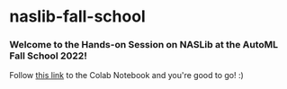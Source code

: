 # naslib-fall-school

### Welcome to the Hands-on Session on NASLib at the AutoML Fall School 2022!

Follow [this link](https://colab.research.google.com/drive/1uEm5nw0wmAIWP97YzPloTKZA5DJXActL?usp=sharing) to the Colab Notebook and you're good to go! :)
